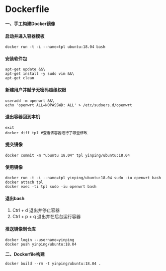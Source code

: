 # Dockerfile

**一、手工构建Docker镜像**

#### 启动并进入容器模板
```
docker run -t -i --name=tpl ubuntu:18.04 bash
```

#### 安装软件包
```
apt-get update &&\
apt-get install -y sudo vim &&\
apt-get clean
```

#### 新建用户并赋予无密码超级权限
```
useradd -m openwrt &&\
echo 'openwrt ALL=NOPASSWD: ALL' > /etc/sudoers.d/openwrt
```

#### 退出容器回到本机
```
exit
docker diff tpl #查看该容器进行了哪些修改
```

#### 提交镜像
```
docker commit -m "ubuntu 18.04" tpl yinping/ubuntu:18.04
```

#### 使用镜像
```
docker run -t -i --name=tpl yinping/ubuntu:18.04 sudo -iu openwrt bash
docker attach tpl
docker exec -ti tpl sudo -iu openwrt bash
```

#### 退出bash
1. Ctrl + d 退出并停止容器
2. Ctrl + p + q 退出并在后台运行容器

#### 推送镜像到仓库
```
docker login --username=yinping
docker push yinping/ubuntu:18.04
```

**二、Dockerfile构建**
```
docker build --rm -t yinping/ubuntu:18.04 .
```
